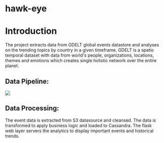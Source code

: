 # hawk-eye

# Introduction

 The project extracts data from GDELT global events datastore and analyses on the trending topics by country in a given timeframe. GDELT is a spatio temporal dataset with data from world's people, organizations, locations, themes and emotions which creates single holistic network over the entire planet.  

## Data Pipeline:

![](.images/data_pipeline.png)

## Data Processing:
 
 The event data is extracted from S3 datasource and cleansed. The data is transformed to apply business logic and loaded to Cassandra. The flask web layer servers the analytics to display important events and historical trends.






